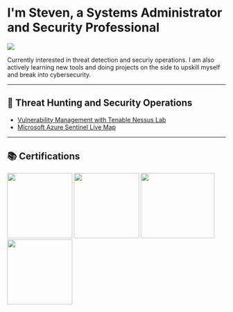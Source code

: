 # I'm Steven, a Systems Administrator and  Security Professional
<a href="https://www.linkedin.com/in/stevenbrown66"><img src="https://img.shields.io/badge/-LinkedIn-0072b1?&style=for-the-badge&logo=linkedin&logoColor=white" /></a>

Currently interested in threat detection and securiy operations. I am also actively learning new tools and doing projects on the side to upskill myself and break into cybersecurity. 

---
## 🚨 Threat Hunting and Security Operations

  - [Vulnerability Management with Tenable Nessus Lab](https://github.com/stbrown2003/Vulnerability-Management-Lab/tree/main)
  - [Microsoft Azure Sentinel Live Map](https://github.com/stbrown2003/Azure-Sentinel-Live-Map)

---

## 📚 Certifications

<a href="https://www.credly.com/badges/d6418e6f-1975-4bef-872c-d9ea2cd6af2b/public_url"><img src="https://github.com/user-attachments/assets/0dbbeeb9-9b88-4447-b503-f985f1e13a85" width="150" height="150"><a>
<a href="https://www.credly.com/badges/5bea536d-b500-45ff-9cdc-8613ea20feaa"><img src="https://github.com/user-attachments/assets/321a90ac-bd05-458d-a404-a77625520e71" width="150" height="150"><a>
<a href="https://coursera.org/share/27237dee4427e782cc848e8f9da41898"><img src="https://github.com/user-attachments/assets/51ef6e79-eaf6-4d95-8db1-57cf982e7ac8" width="170" height="150"></a>
 <a href="https://www.credly.com/badges/3c079956-4b86-4cf7-963b-1cd28c08d733/public_url"><img src="https://github.com/user-attachments/assets/62d77fac-c4a8-4f2e-88fe-3506636418f1" width="150" height="150"></a>




